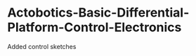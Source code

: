 Actobotics-Basic-Differential-Platform-Control-Electronics
==========================================================

Added control sketches
